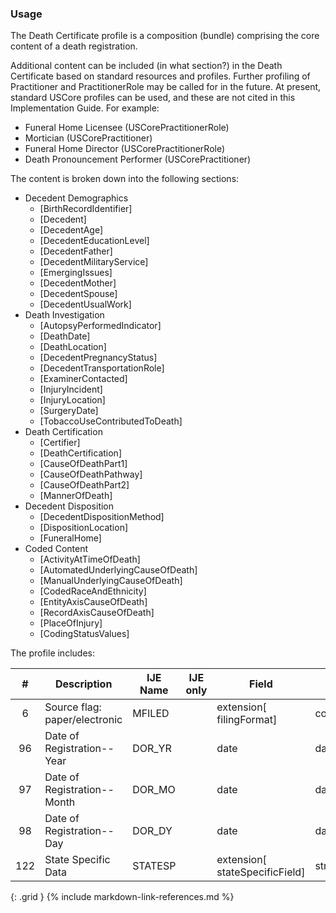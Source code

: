 ### Usage
The Death Certificate profile is a composition (bundle) comprising the core content of a death registration.

Additional content can be included (in what section?) in the Death Certificate based on standard resources and profiles.
Further profiling of Practitioner and PractitionerRole may be called for in the future.   At present, standard USCore profiles can be used, and these are not cited in this Implementation Guide.
For example:
* Funeral Home Licensee (USCorePractitionerRole)
* Mortician (USCorePractitioner)
* Funeral Home Director (USCorePractitionerRole)
* Death Pronouncement Performer (USCorePractitioner)

The content is broken down into the following sections:
* Decedent Demographics
    * [BirthRecordIdentifier]
    * [Decedent]
    * [DecedentAge]
    * [DecedentEducationLevel]
    * [DecedentFather]
    * [DecedentMilitaryService]
    * [EmergingIssues]
    * [DecedentMother]
    * [DecedentSpouse]
    * [DecedentUsualWork]
* Death Investigation
    * [AutopsyPerformedIndicator]
    * [DeathDate]
    * [DeathLocation]
    * [DecedentPregnancyStatus]
    * [DecedentTransportationRole]
    * [ExaminerContacted]
    * [InjuryIncident]
    * [InjuryLocation]
    * [SurgeryDate]
    * [TobaccoUseContributedToDeath]
* Death Certification
    * [Certifier]
    * [DeathCertification]
    * [CauseOfDeathPart1]
    * [CauseOfDeathPathway]
    * [CauseOfDeathPart2]
    * [MannerOfDeath]
* Decedent Disposition
    * [DecedentDispositionMethod]
    * [DispositionLocation]
    * [FuneralHome]
* Coded Content
    * [ActivityAtTimeOfDeath]
    * [AutomatedUnderlyingCauseOfDeath]
    * [ManualUnderlyingCauseOfDeath]
    * [CodedRaceAndEthnicity]
    * [EntityAxisCauseOfDeath]
    * [RecordAxisCauseOfDeath]
    * [PlaceOfInjury]
    * [CodingStatusValues]

The profile includes:

| **#** |  **Description**   |  **IJE Name**   | IJE only |  **Field**  |  **Type**  | **Value Set**  |
| :---------: | ------------- | ------------ | :----------: |---------- | -------- | -------- |
| 6 | Source flag: paper/electronic | MFILED| |extension[ filingFormat]  | codeable |  [FilingFormatVS] | 
| 96 | Date of Registration--Year | DOR_YR| |date | dateTime | y | 
| 97 | Date of Registration--Month | DOR_MO| |date | dateTime | y | 
| 98 | Date of Registration--Day | DOR_DY| |date | dateTime | y | 
| 122 | State Specific Data  | STATESP| |extension[ stateSpecificField] | string(30) | y | 
{: .grid }
{% include markdown-link-references.md %}

